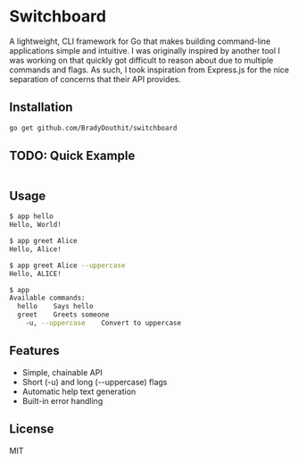 # Switchboard

A lightweight, CLI framework for Go that makes building command-line applications simple and intuitive. I was originally inspired by another tool I was working on that quickly got difficult to reason about due to multiple commands and flags. As such, I took inspiration from Express.js for the nice separation of concerns that their API provides.

## Installation

```bash
go get github.com/BradyDouthit/switchboard
```

## TODO: Quick Example

```go
```

## Usage

```bash
$ app hello
Hello, World!

$ app greet Alice
Hello, Alice!

$ app greet Alice --uppercase
Hello, ALICE!

$ app
Available commands:
  hello    Says hello
  greet    Greets someone
    -u, --uppercase    Convert to uppercase
```

## Features

- Simple, chainable API
- Short (-u) and long (--uppercase) flags
- Automatic help text generation
- Built-in error handling

## License

MIT